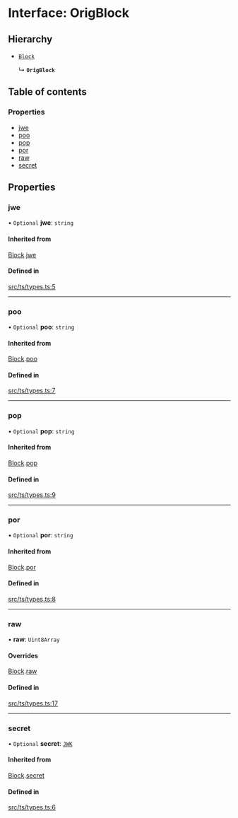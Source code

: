 # Interface: OrigBlock

## Hierarchy

- [`Block`](Block.md)

  ↳ **`OrigBlock`**

## Table of contents

### Properties

- [jwe](OrigBlock.md#jwe)
- [poo](OrigBlock.md#poo)
- [pop](OrigBlock.md#pop)
- [por](OrigBlock.md#por)
- [raw](OrigBlock.md#raw)
- [secret](OrigBlock.md#secret)

## Properties

### jwe

• `Optional` **jwe**: `string`

#### Inherited from

[Block](Block.md).[jwe](Block.md#jwe)

#### Defined in

[src/ts/types.ts:5](https://gitlab.com/i3-market/code/wp3/t3.3/non-repudiable-exchange/non-repudiable-proofs/-/blob/1cd8e09/src/ts/types.ts#L5)

___

### poo

• `Optional` **poo**: `string`

#### Inherited from

[Block](Block.md).[poo](Block.md#poo)

#### Defined in

[src/ts/types.ts:7](https://gitlab.com/i3-market/code/wp3/t3.3/non-repudiable-exchange/non-repudiable-proofs/-/blob/1cd8e09/src/ts/types.ts#L7)

___

### pop

• `Optional` **pop**: `string`

#### Inherited from

[Block](Block.md).[pop](Block.md#pop)

#### Defined in

[src/ts/types.ts:9](https://gitlab.com/i3-market/code/wp3/t3.3/non-repudiable-exchange/non-repudiable-proofs/-/blob/1cd8e09/src/ts/types.ts#L9)

___

### por

• `Optional` **por**: `string`

#### Inherited from

[Block](Block.md).[por](Block.md#por)

#### Defined in

[src/ts/types.ts:8](https://gitlab.com/i3-market/code/wp3/t3.3/non-repudiable-exchange/non-repudiable-proofs/-/blob/1cd8e09/src/ts/types.ts#L8)

___

### raw

• **raw**: `Uint8Array`

#### Overrides

[Block](Block.md).[raw](Block.md#raw)

#### Defined in

[src/ts/types.ts:17](https://gitlab.com/i3-market/code/wp3/t3.3/non-repudiable-exchange/non-repudiable-proofs/-/blob/1cd8e09/src/ts/types.ts#L17)

___

### secret

• `Optional` **secret**: [`JWK`](JWK.md)

#### Inherited from

[Block](Block.md).[secret](Block.md#secret)

#### Defined in

[src/ts/types.ts:6](https://gitlab.com/i3-market/code/wp3/t3.3/non-repudiable-exchange/non-repudiable-proofs/-/blob/1cd8e09/src/ts/types.ts#L6)

